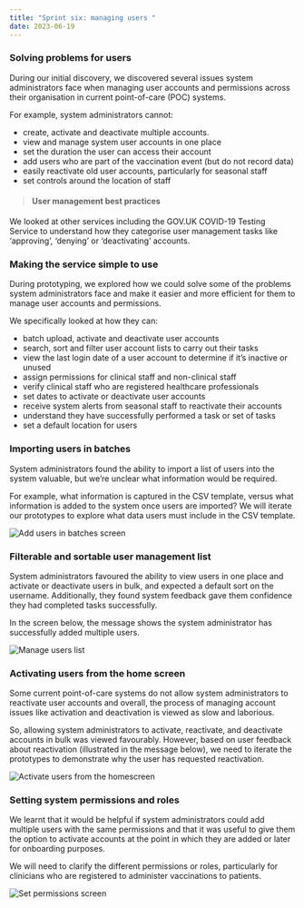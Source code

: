 ```yaml
---
title: "Sprint six: managing users "
date: 2023-06-19
---
```

### Solving problems for users 

During our initial discovery, we discovered several issues system administrators face when managing user accounts and permissions across their organisation in current point-of-care (POC) systems.  

For example, system administrators cannot: 

- create, activate and deactivate multiple accounts. 
- view and manage system user accounts in one place 
- set the duration the user can access their account 
- add users who are part of the vaccination event (but do not record data) 
- easily reactivate old user accounts, particularly for seasonal staff 
- set controls around the location of staff 

>#### User management best practices
We looked at other services including the GOV.UK COVID-19 Testing Service to understand how they categorise user management tasks like ‘approving’, ‘denying’ or ‘deactivating’ accounts. 

### Making the service simple to use 

During prototyping, we explored how we could solve some of the problems system administrators face and make it easier and more efficient for them to manage user accounts and permissions.  

We specifically looked at how they can: 

- batch upload, activate and deactivate user accounts 
- search, sort and filter user account lists to carry out their tasks 
- view the last login date of a user account to determine if it’s inactive or unused 
- assign permissions for clinical staff and non-clinical staff 
- verify clinical staff who are registered healthcare professionals 
- set dates to activate or deactivate user accounts 
- receive system alerts from seasonal staff to reactivate their accounts 
- understand they have successfully performed a task or set of tasks 
- set a default location for users 

### Importing users in batches 

System administrators found the ability to import a list of users into the system valuable, but we’re unclear what information would be required. 

For example, what information is captured in the CSV template, versus what information is added to the system once users are imported? We will iterate our prototypes to explore what data users must include in the CSV template.  

![Add users in batches screen](6bl2sg6sfmun3bl68dymwzzhu1zw.png)

### Filterable and sortable user management list

System administrators favoured the ability to view users in one place and activate or deactivate users in bulk, and expected a default sort on the username. Additionally, they found system feedback gave them confidence they had completed tasks successfully. 

In the screen below, the message shows the system administrator has successfully added multiple users. 

![Manage users list](z7wbkx1pm29n6h4hsy2ivpa4e2mc.png)

### Activating users from the home screen

Some current point-of-care systems do not allow system administrators to reactivate user accounts and overall, the process of managing account issues like activation and deactivation is viewed as slow and laborious. 

So, allowing system administrators to activate, reactivate, and deactivate accounts in bulk was viewed favourably. However, based on user feedback about reactivation (illustrated in the message below), we need to iterate the prototypes to demonstrate why the user has requested reactivation. 

![Activate users from the homescreen](u6j6k1fxjebj62cmmbzh45guiaiv.png)

### Setting system permissions and roles

We learnt that it would be helpful if system administrators could add multiple users with the same permissions and that it was useful to give them the option to activate accounts at the point in which they are added or later for onboarding purposes. 

We will need to clarify the different permissions or roles, particularly for clinicians who are registered to administer vaccinations to patients.  

![Set permissions screen](me5lj4qufscvj0utlre0rvkt0boi.png)
 

 
 

 
